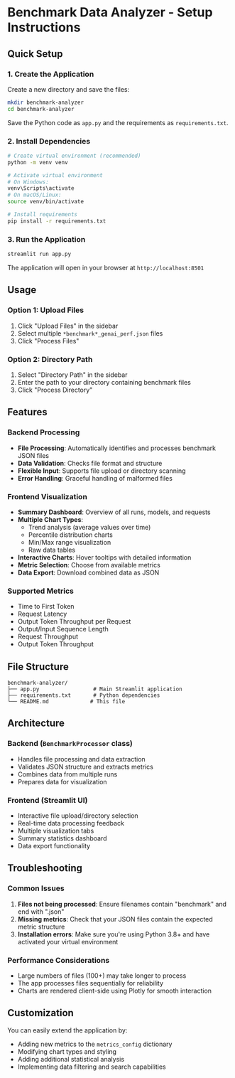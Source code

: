 # Benchmark Data Analyzer - Setup Instructions

## Quick Setup

### 1. Create the Application

Create a new directory and save the files:

```bash
mkdir benchmark-analyzer
cd benchmark-analyzer
```

Save the Python code as `app.py` and the requirements as `requirements.txt`.

### 2. Install Dependencies

```bash
# Create virtual environment (recommended)
python -m venv venv

# Activate virtual environment
# On Windows:
venv\Scripts\activate
# On macOS/Linux:
source venv/bin/activate

# Install requirements
pip install -r requirements.txt
```

### 3. Run the Application

```bash
streamlit run app.py
```

The application will open in your browser at `http://localhost:8501`

## Usage

### Option 1: Upload Files
1. Click "Upload Files" in the sidebar
2. Select multiple `*benchmark*_genai_perf.json` files
3. Click "Process Files"

### Option 2: Directory Path
1. Select "Directory Path" in the sidebar
2. Enter the path to your directory containing benchmark files
3. Click "Process Directory"

## Features

### Backend Processing
- **File Processing**: Automatically identifies and processes benchmark JSON files
- **Data Validation**: Checks file format and structure
- **Flexible Input**: Supports file upload or directory scanning
- **Error Handling**: Graceful handling of malformed files

### Frontend Visualization
- **Summary Dashboard**: Overview of all runs, models, and requests
- **Multiple Chart Types**: 
  - Trend analysis (average values over time)
  - Percentile distribution charts
  - Min/Max range visualization
  - Raw data tables
- **Interactive Charts**: Hover tooltips with detailed information
- **Metric Selection**: Choose from available metrics
- **Data Export**: Download combined data as JSON

### Supported Metrics
- Time to First Token
- Request Latency  
- Output Token Throughput per Request
- Output/Input Sequence Length
- Request Throughput
- Output Token Throughput

## File Structure

```
benchmark-analyzer/
├── app.py                 # Main Streamlit application
├── requirements.txt       # Python dependencies
└── README.md             # This file
```

## Architecture

### Backend (`BenchmarkProcessor` class)
- Handles file processing and data extraction
- Validates JSON structure and extracts metrics
- Combines data from multiple runs
- Prepares data for visualization

### Frontend (Streamlit UI)
- Interactive file upload/directory selection
- Real-time data processing feedback
- Multiple visualization tabs
- Summary statistics dashboard
- Data export functionality

## Troubleshooting

### Common Issues

1. **Files not being processed**: Ensure filenames contain "benchmark" and end with ".json"
2. **Missing metrics**: Check that your JSON files contain the expected metric structure
3. **Installation errors**: Make sure you're using Python 3.8+ and have activated your virtual environment

### Performance Considerations
- Large numbers of files (100+) may take longer to process
- The app processes files sequentially for reliability
- Charts are rendered client-side using Plotly for smooth interaction

## Customization

You can easily extend the application by:
- Adding new metrics to the `metrics_config` dictionary
- Modifying chart types and styling
- Adding additional statistical analysis
- Implementing data filtering and search capabilities
